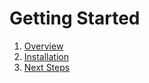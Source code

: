 # Getting Started

1. [Overview](1-overview.md)
2. [Installation](2-installation.md)
3. [Next Steps](3-next-steps.md)
